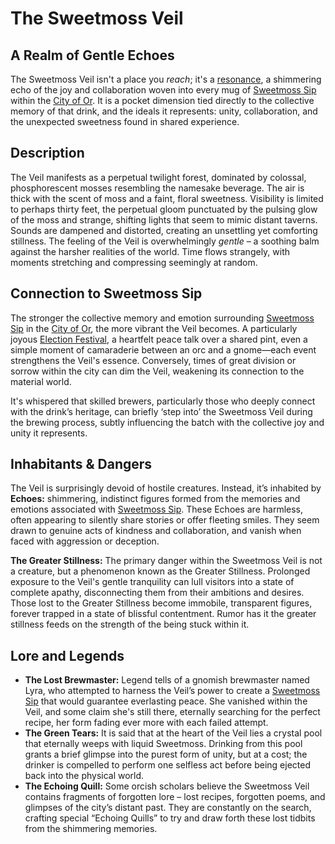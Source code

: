 # The Sweetmoss Veil

## A Realm of Gentle Echoes

The Sweetmoss Veil isn't a place you *reach*; it's a [resonance](/structure/mechanic/resonance.md), a shimmering echo of the joy and collaboration woven into every mug of [Sweetmoss Sip](/geography/settlement/city/city-of-or/consumable/sweetmoss-sip.md) within the [City of Or](/geography/settlement/city/city-of-or.md). It is a pocket dimension tied directly to the collective memory of that drink, and the ideals it represents: unity, collaboration, and the unexpected sweetness found in shared experience.

## Description

The Veil manifests as a perpetual twilight forest, dominated by colossal, phosphorescent mosses resembling the namesake beverage. The air is thick with the scent of moss and a faint, floral sweetness. Visibility is limited to perhaps thirty feet, the perpetual gloom punctuated by the pulsing glow of the moss and strange, shifting lights that seem to mimic distant taverns. Sounds are dampened and distorted, creating an unsettling yet comforting stillness. The feeling of the Veil is overwhelmingly *gentle* – a soothing balm against the harsher realities of the world. Time flows strangely, with moments stretching and compressing seemingly at random. 

## Connection to Sweetmoss Sip

The stronger the collective memory and emotion surrounding [Sweetmoss Sip](/geography/settlement/city/city-of-or/consumable/sweetmoss-sip.md) in the [City of Or](/geography/settlement/city/city-of-or.md), the more vibrant the Veil becomes. A particularly joyous [Election Festival](/generated/arena/events/election-festival.md), a heartfelt peace talk over a shared pint, even a simple moment of camaraderie between an orc and a gnome—each event strengthens the Veil's essence. Conversely, times of great division or sorrow within the city can dim the Veil, weakening its connection to the material world.

It's whispered that skilled brewers, particularly those who deeply connect with the drink’s heritage, can briefly ‘step into’ the Sweetmoss Veil during the brewing process, subtly influencing the batch with the collective joy and unity it represents. 

## Inhabitants & Dangers

The Veil is surprisingly devoid of hostile creatures. Instead, it’s inhabited by **Echoes:** shimmering, indistinct figures formed from the memories and emotions associated with [Sweetmoss Sip](/geography/settlement/city/city-of-or/consumable/sweetmoss-sip.md). These Echoes are harmless, often appearing to silently share stories or offer fleeting smiles. They seem drawn to genuine acts of kindness and collaboration, and vanish when faced with aggression or deception. 

**The Greater Stillness:** The primary danger within the Sweetmoss Veil is not a creature, but a phenomenon known as the Greater Stillness. Prolonged exposure to the Veil's gentle tranquility can lull visitors into a state of complete apathy, disconnecting them from their ambitions and desires. Those lost to the Greater Stillness become immobile, transparent figures, forever trapped in a state of blissful contentment. Rumor has it the greater stillness feeds on the strength of the being stuck within it. 

## Lore and Legends

*   **The Lost Brewmaster:** Legend tells of a gnomish brewmaster named Lyra, who attempted to harness the Veil’s power to create a [Sweetmoss Sip](/geography/settlement/city/city-of-or/consumable/sweetmoss-sip.md) that would guarantee everlasting peace. She vanished within the Veil, and some claim she's still there, eternally searching for the perfect recipe, her form fading ever more with each failed attempt.
*   **The Green Tears:** It is said that at the heart of the Veil lies a crystal pool that eternally weeps with liquid Sweetmoss. Drinking from this pool grants a brief glimpse into the purest form of unity, but at a cost; the drinker is compelled to perform one selfless act before being ejected back into the physical world. 
*   **The Echoing Quill:** Some orcish scholars believe the Sweetmoss Veil contains fragments of forgotten lore – lost recipes, forgotten poems, and glimpses of the city’s distant past. They are constantly on the search, crafting special “Echoing Quills” to try and draw forth these lost tidbits from the shimmering memories.
